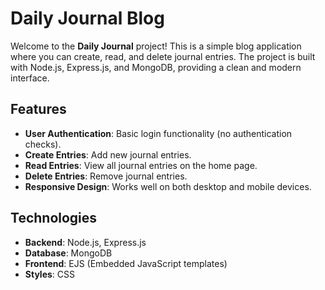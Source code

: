 # Daily Journal Blog

Welcome to the **Daily Journal** project! This is a simple blog application where you can create, read, and delete journal entries. The project is built with Node.js, Express.js, and MongoDB, providing a clean and modern interface.

## Features

- **User Authentication**: Basic login functionality (no authentication checks).
- **Create Entries**: Add new journal entries.
- **Read Entries**: View all journal entries on the home page.
- **Delete Entries**: Remove journal entries.
- **Responsive Design**: Works well on both desktop and mobile devices.

## Technologies

- **Backend**: Node.js, Express.js
- **Database**: MongoDB
- **Frontend**: EJS (Embedded JavaScript templates)
- **Styles**: CSS
